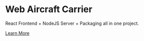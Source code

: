 # Web Aircraft Carrier

React Frontend + NodeJS Server + Packaging all in one project.

[Learn More](./README-WAC.md)
